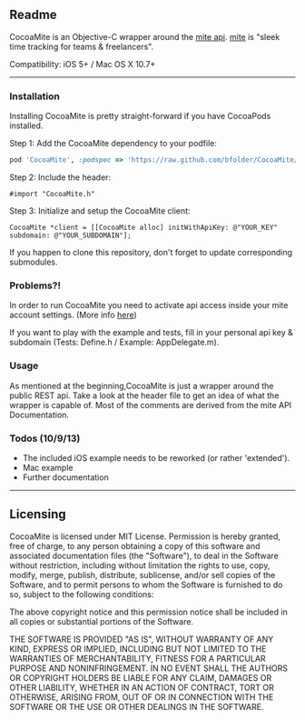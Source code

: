 ## Readme

CocoaMite is an Objective-C wrapper around the [mite api](http://mite.yo.lk/en/api/index.html "mite api").
[mite](http://mite.yo.lk/en/ "mite") is "sleek time tracking for teams & freelancers". 

Compatibility: iOS 5+ / Mac OS X 10.7+

---
### Installation

Installing CocoaMite is pretty straight-forward if you have CocoaPods installed.

Step 1: Add the CocoaMite dependency to your podfile:

```Ruby
pod 'CocoaMite', :podspec => 'https://raw.github.com/bfolder/CocoaMite/master/CocoaMite.podspec'
```

Step 2: Include the header:

`#import "CocoaMite.h"`

Step 3: Initialize and setup the CocoaMite client:

```objc
CocoaMite *client = [[CocoaMite alloc] initWithApiKey: @"YOUR_KEY" subdomain: @"YOUR_SUBDOMAIN"];
```

If you happen to clone this repository, don't forget to update corresponding submodules.

### Problems?!

In order to run CocoaMite you need to activate api access inside your mite account settings. (More info [here](http://mite.yo.lk/en/api/basics.html "more infos"))  

If you want to play with the example and tests, fill in your personal api key & subdomain (Tests: Define.h / Example: AppDelegate.m).

### Usage

As mentioned at the beginning,CocoaMite is just a wrapper around the public REST api. Take a look at the header file to get an idea of what the wrapper is capable of. Most of the comments are derived from the mite API Documentation. 

### Todos (10/9/13)

* The included iOS example needs to be reworked (or rather 'extended').
* Mac example
* Further documentation

---
## Licensing

CocoaMite is licensed under MIT License. Permission is hereby granted, free of charge, to any person obtaining a copy of this software and associated documentation files (the "Software"), to deal in the Software without restriction, including without limitation the rights to use, copy, modify, merge, publish, distribute, sublicense, and/or sell copies of the Software, and to permit persons to whom the Software is furnished to do so, subject to the following conditions:

The above copyright notice and this permission notice shall be included in all copies or substantial portions of the Software.

THE SOFTWARE IS PROVIDED "AS IS", WITHOUT WARRANTY OF ANY KIND, EXPRESS OR IMPLIED, INCLUDING BUT NOT LIMITED TO THE WARRANTIES OF MERCHANTABILITY, FITNESS FOR A PARTICULAR PURPOSE AND NONINFRINGEMENT. IN NO EVENT SHALL THE AUTHORS OR COPYRIGHT HOLDERS BE LIABLE FOR ANY CLAIM, DAMAGES OR OTHER LIABILITY, WHETHER IN AN ACTION OF CONTRACT, TORT OR OTHERWISE, ARISING FROM, OUT OF OR IN CONNECTION WITH THE SOFTWARE OR THE USE OR OTHER DEALINGS IN THE SOFTWARE.
